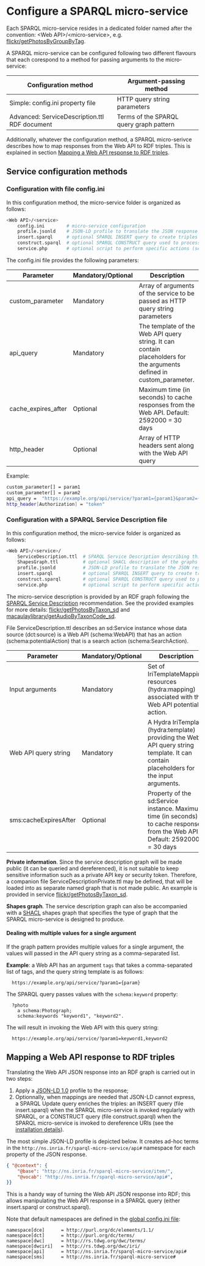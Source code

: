# Configure a SPARQL micro-service

Each SPARQL micro-service resides in a dedicated folder named after the convention: \<Web API\>/\<micro-service\>, e.g. [flickr/getPhotosByGroupByTag](/src/sparqlms/flickr/getPhotosByGroupByTag).

A SPARQL micro-service can be configured following two different flavours that each corespond to a method for passing arguments to the micro-service:

Configuration method | Argument-passing method
------------ | -------------
Simple: config.ini property file | HTTP query string parameters
Advanced: ServiceDescription.ttl RDF document | Terms of the SPARQL query graph pattern

Additionally, whatever the configuration method, a SPARQL micro-serivce describes how to map responses from the Web API to RDF triples. This is explained in section [Mapping a Web API response to RDF triples](#mapping-a-web-api-response-to-rdf-triples).
 

## Service configuration methods

### Configuration with file config.ini

In this configuration method, the micro-service folder is organized as follows:

```bash
<Web API>/<service>
    config.ini        # micro-service configuration
    profile.jsonld    # JSON-LD profile to translate the JSON response into JSON-LD
    insert.sparql     # optional SPARQL INSERT query to create triples that JSON-LD cannot create
    construct.sparql  # optional SPARQL CONSTRUCT query used to process URI dereferencing queries
    service.php       # optional script to perform specific actions (see 'src/sparqlms/manual_config_example')
```

The config.ini file provides the following parameters:

Parameter | Mandatory/Optional | Description
------------ | ------------- | -------------
custom_parameter | Mandatory | Array of arguments of the service to be passed as HTTP query string parameters
api_query | Mandatory | The template of the Web API query string. It can contain placeholders for the arguments defined in custom_parameter.
cache_expires_after | Optional | Maximum time (in seconds) to cache responses from the Web API. Default: 2592000 = 30 days
http_header | Optional | Array of HTTP headers sent along with the Web API query


Example:
```bash
custom_parameter[] = param1
custom_parameter[] = param2
api_query =  "https://example.org/api/service/?param1={param1}&param2={param2}"
http_header[Authorization] = "token"
```


### Configuration with a SPARQL Service Description file

In this configuration method, the micro-service folder is organized as follows:

```bash
<Web API>/<service>/
    ServiceDescription.ttl  # SPARQL Service Description describing this micro-service
    ShapesGraph.ttl         # optional SHACL description of the graphs produced by the service
    profile.jsonld          # JSON-LD profile to translate the JSON response into JSON-LD
    insert.sparql           # optional SPARQL INSERT query to create triples that JSON-LD cannot create
    construct.sparql        # optional SPARQL CONSTRUCT query used to process URI dereferencing queries
    service.php             # optional script to perform specific actions (see 'src/sparqlms/manual_config_example')
```

The micro-service description is provided by an RDF graph following the [SPARQL Service Description](https://www.w3.org/TR/2013/REC-sparql11-service-description-20130321/) recommendation. 
See the provided examples for more details: [flickr/getPhotosByTaxon_sd](/src/sparqlms/flickr/getPhotosByTaxon_sd/ServiceDescription.ttl) and [macaulaylibrary/getAudioByTaxonCode_sd](/src/sparqlms/macaulaylibrary/getAudioByTaxonCode_sd/ServiceDescription.ttl).

File ServiceDescription.ttl describes an sd:Service instance whose data source (dct:source) is a Web API (schema:WebAPI) that has an action (schema:potentialAction) that is a search action (schema:SearchAction).

Parameter | Mandatory/Optional | Description
------------ | ------------- | -------------
Input arguments | Mandatory | Set of IriTemplateMapping resources (hydra:mapping) associated with the Web API potential action.
Web API query string | Mandatory | A Hydra IriTemplate (hydra:template) providing the Web API query string template. It can contain placeholders for the input arguments.
sms:cacheExpiresAfter | Optional | Property of the sd:Service instance. Maximum time (in seconds) to cache responses from the Web API. Default: 2592000 = 30 days


**Private information**.
Since the service description graph will be made public (it can be queried and dereferenced), it is not suitable to keep sensitive information such as a private API key or security token.
Therefore, a companion file ServiceDescriptionPrivate.ttl may be defined, that will be loaded into as separate named graph that is not made public.
An example is provided in service [flickr/getPhotosByTaxon_sd](/src/sparqlms/flickr/getPhotosByTaxon_sd).

**Shapes graph**.
The service description graph can also be accompanied with a [SHACL](https://www.w3.org/TR/2017/REC-shacl-20170720/) shapes graph that specifies the type of graph that the SPARQL micro-service is designed to produce.

#### Dealing with multiple values for a single argument

If the graph pattern provides multiple values for a single argument, the values will passed in the API query string as a comma-separated list. 

**Example**: a Web API has an argument ```tags``` that takes a comma-separated list of tags, and the query string template is as follows:

```  https://example.org/api/service/?param1={param}```
 
The SPARQL query passes values with the ```schema:keyword``` property:

```
  ?photo
    a schema:Photograph;
    schema:keywords "keyword1", "keyword2".
```

The will result in invoking the Web API with this query string:

```  https://example.org/api/service/?param1=keyword1,keyword2```


## Mapping a Web API response to RDF triples

Translating the Web API JSON response into an RDF graph is carried out in two steps: 
1. Apply a [JSON-LD 1.0](https://www.w3.org/TR/2014/REC-json-ld-20140116/) profile to the response;
2. Optionnally, when mappings are needed that JSON-LD cannot express, a SPARQL Update query enriches the triples: an INSERT query (file insert.sparql) when the SPARQL micro-service is invoked regularly with SPARQL, or a CONSTRUCT query (file construct.sparql) when the SPARQL micro-service is invoked to dereference URIs (see the [installation details](04-install.md#rewriting-rules-for-uri-dereferencing)).

The most simple JSON-LD profile is depicted below. It creates ad-hoc terms in the ```http://ns.inria.fr/sparql-micro-service/api#``` namespace for each property of the JSON response.
```json
{ "@context": {
    "@base": "http://ns.inria.fr/sparql-micro-service/item/",
    "@vocab": "http://ns.inria.fr/sparql-micro-service/api#",
}}
```

This is a handy way of turning the Web API JSON response into RDF; this allows manipulating the Web API response in a SPARQL query (either insert.sparql or construct.sparql).

Note that default namespaces are defined in the [global config.ini file](/src/sparqlms/config.ini):
```
namespace[dce]      = http://purl.org/dc/elements/1.1/
namespace[dct]      = http://purl.org/dc/terms/
namespace[dwc]      = http://rs.tdwg.org/dwc/terms/
namespace[dwciri]   = http://rs.tdwg.org/dwc/iri/
namespace[api]      = http://ns.inria.fr/sparql-micro-service/api#
namespace[sms]      = http://ns.inria.fr/sparql-micro-service#
```
